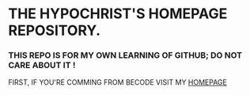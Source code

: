 # THE HYPOCHRIST'S HOMEPAGE REPOSITORY.

### THIS REPO IS FOR MY OWN LEARNING OF GITHUB; DO NOT **CARE** ABOUT IT !

FIRST, IF YOU'RE COMMING FROM BECODE VISIT MY [HOMEPAGE](https://THE-HYPOCHRIST.GITHUB.IO) 
